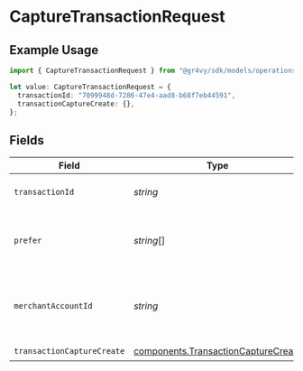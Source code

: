 # CaptureTransactionRequest

## Example Usage

```typescript
import { CaptureTransactionRequest } from "@gr4vy/sdk/models/operations";

let value: CaptureTransactionRequest = {
  transactionId: "7099948d-7286-47e4-aad8-b68f7eb44591",
  transactionCaptureCreate: {},
};
```

## Fields

| Field                                                                                      | Type                                                                                       | Required                                                                                   | Description                                                                                | Example                                                                                    |
| ------------------------------------------------------------------------------------------ | ------------------------------------------------------------------------------------------ | ------------------------------------------------------------------------------------------ | ------------------------------------------------------------------------------------------ | ------------------------------------------------------------------------------------------ |
| `transactionId`                                                                            | *string*                                                                                   | :heavy_check_mark:                                                                         | The ID of the transaction                                                                  | 7099948d-7286-47e4-aad8-b68f7eb44591                                                       |
| `prefer`                                                                                   | *string*[]                                                                                 | :heavy_minus_sign:                                                                         | The preferred resource type in the response.                                               | resource=transaction                                                                       |
| `merchantAccountId`                                                                        | *string*                                                                                   | :heavy_minus_sign:                                                                         | The ID of the merchant account to use for this request.                                    |                                                                                            |
| `transactionCaptureCreate`                                                                 | [components.TransactionCaptureCreate](../../models/components/transactioncapturecreate.md) | :heavy_check_mark:                                                                         | N/A                                                                                        |                                                                                            |